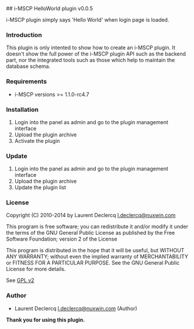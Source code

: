 ## i-MSCP HelloWorld plugin v0.0.5

i-MSCP plugin simply says 'Hello World' when login page is loaded.

### Introduction

This plugin is only intented to show how to create an i-MSCP plugin. It doesn't show the full power of the i-MSCP plugin
API such as the backend part, nor the integrated tools such as those which help to maintain the database schema.

### Requirements

- i-MSCP versions >= 1.1.0-rc4.7

### Installation

1. Login into the panel as admin and go to the plugin management interface
2. Upload the plugin archive
3. Activate the plugin

### Update

1. Login into the panel as admin and go to the plugin management interface
2. Upload the plugin archive
3. Update the plugin list

### License

Copyright (C) 2010-2014 by Laurent Declercq <l.declercq@nuxwin.com>

This program is free software; you can redistribute it and/or modify
it under the terms of the GNU General Public License as published by
the Free Software Foundation; version 2 of the License

This program is distributed in the hope that it will be useful,
but WITHOUT ANY WARRANTY; without even the implied warranty of
MERCHANTABILITY or FITNESS FOR A PARTICULAR PURPOSE.  See the
GNU General Public License for more details.

See [GPL v2](http://www.gnu.org/licenses/gpl-2.0.html "GPL v2")

### Author

 * Laurent Declercq <l.declercq@nuxwin.com> (Author)

**Thank you for using this plugin.**
